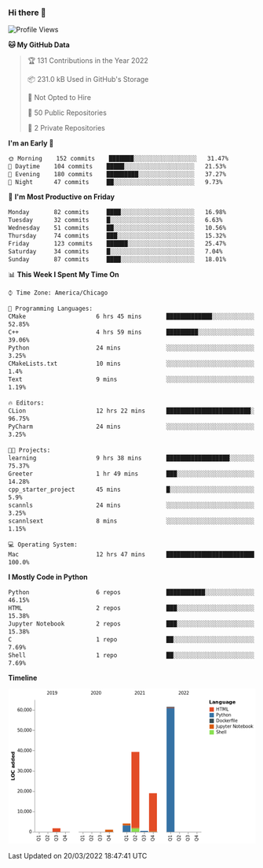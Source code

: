 ### Hi there 👋

<!--
**cauliyang/cauliyang** is a ✨ _special_ ✨ repository because its `README.md` (this file) appears on your GitHub profile.

Here are some ideas to get you started:

- 🔭 I’m currently working on ...
- 🌱 I’m currently learning ...
- 👯 I’m looking to collaborate on ...
- 🤔 I’m looking for help with ...
- 💬 Ask me about ...
- 📫 How to reach me: ...
- 😄 Pronouns: ...
- ⚡ Fun fact: ...
-->

<!--START_SECTION:waka-->
![Profile Views](http://img.shields.io/badge/Profile%20Views-1-blue)

**🐱 My GitHub Data** 

> 🏆 131 Contributions in the Year 2022
 > 
> 📦 231.0 kB Used in GitHub's Storage 
 > 
> 🚫 Not Opted to Hire
 > 
> 📜 50 Public Repositories 
 > 
> 🔑 2 Private Repositories  
 > 
**I'm an Early 🐤** 

```text
🌞 Morning    152 commits    ███████░░░░░░░░░░░░░░░░░░   31.47% 
🌆 Daytime    104 commits    █████░░░░░░░░░░░░░░░░░░░░   21.53% 
🌃 Evening    180 commits    █████████░░░░░░░░░░░░░░░░   37.27% 
🌙 Night      47 commits     ██░░░░░░░░░░░░░░░░░░░░░░░   9.73%

```
📅 **I'm Most Productive on Friday** 

```text
Monday       82 commits     ████░░░░░░░░░░░░░░░░░░░░░   16.98% 
Tuesday      32 commits     █░░░░░░░░░░░░░░░░░░░░░░░░   6.63% 
Wednesday    51 commits     ██░░░░░░░░░░░░░░░░░░░░░░░   10.56% 
Thursday     74 commits     ███░░░░░░░░░░░░░░░░░░░░░░   15.32% 
Friday       123 commits    ██████░░░░░░░░░░░░░░░░░░░   25.47% 
Saturday     34 commits     █░░░░░░░░░░░░░░░░░░░░░░░░   7.04% 
Sunday       87 commits     ████░░░░░░░░░░░░░░░░░░░░░   18.01%

```


📊 **This Week I Spent My Time On** 

```text
⌚︎ Time Zone: America/Chicago

💬 Programming Languages: 
CMake                    6 hrs 45 mins       █████████████░░░░░░░░░░░░   52.85% 
C++                      4 hrs 59 mins       █████████░░░░░░░░░░░░░░░░   39.06% 
Python                   24 mins             ░░░░░░░░░░░░░░░░░░░░░░░░░   3.25% 
CMakeLists.txt           10 mins             ░░░░░░░░░░░░░░░░░░░░░░░░░   1.4% 
Text                     9 mins              ░░░░░░░░░░░░░░░░░░░░░░░░░   1.19%

🔥 Editors: 
CLion                    12 hrs 22 mins      ████████████████████████░   96.75% 
PyCharm                  24 mins             ░░░░░░░░░░░░░░░░░░░░░░░░░   3.25%

🐱‍💻 Projects: 
learning                 9 hrs 38 mins       ██████████████████░░░░░░░   75.37% 
Greeter                  1 hr 49 mins        ███░░░░░░░░░░░░░░░░░░░░░░   14.28% 
cpp_starter_project      45 mins             █░░░░░░░░░░░░░░░░░░░░░░░░   5.9% 
scannls                  24 mins             ░░░░░░░░░░░░░░░░░░░░░░░░░   3.25% 
scannlsext               8 mins              ░░░░░░░░░░░░░░░░░░░░░░░░░   1.15%

💻 Operating System: 
Mac                      12 hrs 47 mins      █████████████████████████   100.0%

```

**I Mostly Code in Python** 

```text
Python                   6 repos             ███████████░░░░░░░░░░░░░░   46.15% 
HTML                     2 repos             ███░░░░░░░░░░░░░░░░░░░░░░   15.38% 
Jupyter Notebook         2 repos             ███░░░░░░░░░░░░░░░░░░░░░░   15.38% 
C                        1 repo              ██░░░░░░░░░░░░░░░░░░░░░░░   7.69% 
Shell                    1 repo              ██░░░░░░░░░░░░░░░░░░░░░░░   7.69%

```


**Timeline**

![Chart not found](https://raw.githubusercontent.com/cauliyang/cauliyang/main/charts/bar_graph.png) 


 Last Updated on 20/03/2022 18:47:41 UTC
<!--END_SECTION:waka-->
